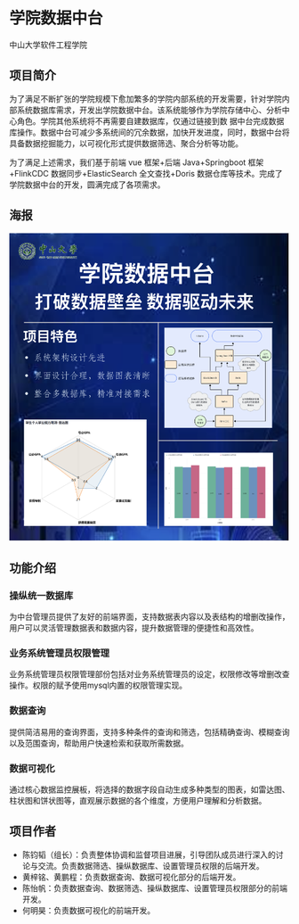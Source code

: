 # 学院数据中台

中山大学软件工程学院

## 项目简介

为了满足不断扩张的学院规模下愈加繁多的学院内部系统的开发需要，针对学院内部系统数据库需求，开发出学院数据中台。该系统能够作为学院存储中心、分析中心角色。学院其他系统将不再需要自建数据库，仅通过链接到数 据中台完成数据库操作。数据中台可减少多系统间的冗余数据，加快开发进度，同时，数据中台将具备数据挖掘能力，以可视化形式提供数据筛选、聚合分析等功能。

为了满足上述需求，我们基于前端 vue 框架+后端 Java+Springboot 框架 +FlinkCDC 数据同步+ElasticSearch 全文查找+Doris 数据仓库等技术。完成了学院数据中台的开发，圆满完成了各项需求。

## 海报
![alt text](image.png)

## 功能介绍

### 操纵统一数据库

为中台管理员提供了友好的前端界面，支持数据表内容以及表结构的增删改操作，用户可以灵活管理数据表和数据内容，提升数据管理的便捷性和高效性。

### 业务系统管理员权限管理

业务系统管理员权限管理部份包括对业务系统管理员的设定，权限修改等增删改查操作。权限的赋予使用mysql内置的权限管理实现。

### 数据查询

提供简洁易用的查询界面，支持多种条件的查询和筛选，包括精确查询、模糊查询以及范围查询，帮助用户快速检索和获取所需数据。

### 数据可视化

通过核心数据监控展板，将选择的数据字段自动生成多种类型的图表，如雷达图、柱状图和饼状图等，直观展示数据的各个维度，方便用户理解和分析数据。

## 项目作者

- 陈钧韬（组长）：负责整体协调和监督项目进展，引导团队成员进行深入的讨论与交流。负责数据筛选、操纵数据库、设置管理员权限的后端开发。
- 黄梓铭、黄鹏程：负责数据查询、数据可视化部分的后端开发。
- 陈怡帆：负责数据查询、数据筛选、操纵数据库、设置管理员权限部分的前端开发。
- 何明昊：负责数据可视化的前端开发。
